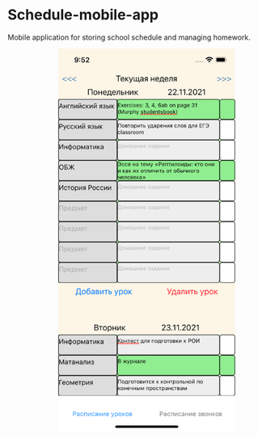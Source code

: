 # Schedule-mobile-app
Mobile application for storing school schedule and managing homework.

<img src="images/Homework.png" alt="homework" width="350" style="margin-left:100px"/>
